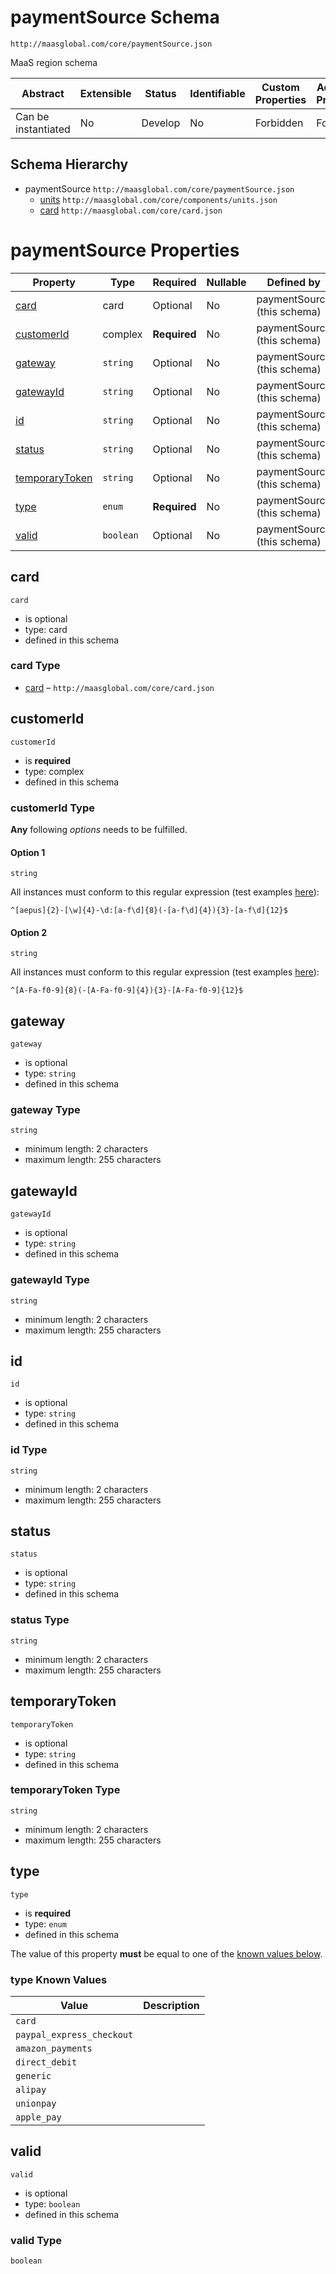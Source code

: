 # paymentSource Schema

```
http://maasglobal.com/core/paymentSource.json
```

MaaS region schema

| Abstract            | Extensible | Status  | Identifiable | Custom Properties | Additional Properties | Defined In                                    |
| ------------------- | ---------- | ------- | ------------ | ----------------- | --------------------- | --------------------------------------------- |
| Can be instantiated | No         | Develop | No           | Forbidden         | Forbidden             | [core/paymentSource.json](paymentSource.json) |

## Schema Hierarchy

- paymentSource `http://maasglobal.com/core/paymentSource.json`
  - [units](components/units.md) `http://maasglobal.com/core/components/units.json`
  - [card](card.md) `http://maasglobal.com/core/card.json`

# paymentSource Properties

| Property                          | Type      | Required     | Nullable | Defined by                  |
| --------------------------------- | --------- | ------------ | -------- | --------------------------- |
| [card](#card)                     | card      | Optional     | No       | paymentSource (this schema) |
| [customerId](#customerid)         | complex   | **Required** | No       | paymentSource (this schema) |
| [gateway](#gateway)               | `string`  | Optional     | No       | paymentSource (this schema) |
| [gatewayId](#gatewayid)           | `string`  | Optional     | No       | paymentSource (this schema) |
| [id](#id)                         | `string`  | Optional     | No       | paymentSource (this schema) |
| [status](#status)                 | `string`  | Optional     | No       | paymentSource (this schema) |
| [temporaryToken](#temporarytoken) | `string`  | Optional     | No       | paymentSource (this schema) |
| [type](#type)                     | `enum`    | **Required** | No       | paymentSource (this schema) |
| [valid](#valid)                   | `boolean` | Optional     | No       | paymentSource (this schema) |

## card

`card`

- is optional
- type: card
- defined in this schema

### card Type

- [card](card.md) – `http://maasglobal.com/core/card.json`

## customerId

`customerId`

- is **required**
- type: complex
- defined in this schema

### customerId Type

**Any** following _options_ needs to be fulfilled.

#### Option 1

`string`

All instances must conform to this regular expression (test examples
[here](<https://regexr.com/?expression=%5E%5Baepus%5D%7B2%7D-%5B%5Cw%5D%7B4%7D-%5Cd%3A%5Ba-f%5Cd%5D%7B8%7D(-%5Ba-f%5Cd%5D%7B4%7D)%7B3%7D-%5Ba-f%5Cd%5D%7B12%7D%24>)):

```regex
^[aepus]{2}-[\w]{4}-\d:[a-f\d]{8}(-[a-f\d]{4}){3}-[a-f\d]{12}$
```

#### Option 2

`string`

All instances must conform to this regular expression (test examples
[here](<https://regexr.com/?expression=%5E%5BA-Fa-f0-9%5D%7B8%7D(-%5BA-Fa-f0-9%5D%7B4%7D)%7B3%7D-%5BA-Fa-f0-9%5D%7B12%7D%24>)):

```regex
^[A-Fa-f0-9]{8}(-[A-Fa-f0-9]{4}){3}-[A-Fa-f0-9]{12}$
```

## gateway

`gateway`

- is optional
- type: `string`
- defined in this schema

### gateway Type

`string`

- minimum length: 2 characters
- maximum length: 255 characters

## gatewayId

`gatewayId`

- is optional
- type: `string`
- defined in this schema

### gatewayId Type

`string`

- minimum length: 2 characters
- maximum length: 255 characters

## id

`id`

- is optional
- type: `string`
- defined in this schema

### id Type

`string`

- minimum length: 2 characters
- maximum length: 255 characters

## status

`status`

- is optional
- type: `string`
- defined in this schema

### status Type

`string`

- minimum length: 2 characters
- maximum length: 255 characters

## temporaryToken

`temporaryToken`

- is optional
- type: `string`
- defined in this schema

### temporaryToken Type

`string`

- minimum length: 2 characters
- maximum length: 255 characters

## type

`type`

- is **required**
- type: `enum`
- defined in this schema

The value of this property **must** be equal to one of the [known values below](#type-known-values).

### type Known Values

| Value                     | Description |
| ------------------------- | ----------- |
| `card`                    |             |
| `paypal_express_checkout` |             |
| `amazon_payments`         |             |
| `direct_debit`            |             |
| `generic`                 |             |
| `alipay`                  |             |
| `unionpay`                |             |
| `apple_pay`               |             |

## valid

`valid`

- is optional
- type: `boolean`
- defined in this schema

### valid Type

`boolean`
